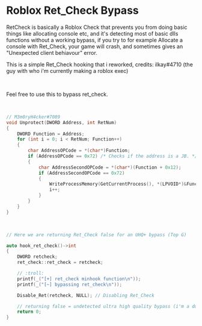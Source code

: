 # Roblox Ret_Check Bypass

RetCheck is basically a Roblox Check that prevents you from doing basic things like allocating console etc, and it's detecting most of basic dlls functions without a working bypass, if you try to for example Allocate a console with Ret_Check, your game will crash, and sometimes gives an "Unexpected client behiavour" error.

This is a simple Ret_Check hooking that i reworked, credits: ilkay#4710 (the guy with who i'm currently making a roblox exec)

<br>

Feel free to use this to bypass ret_check.

<br>


```cpp
// M3m0ryH4cker#7089
void Unprotect(DWORD Address, int RetNum)
{
	DWORD Function = Address;
	for (int i = 0; i < RetNum; Function++)
	{
		char AddressOPCode = *(char*)Function;
		if (AddressOPCode == 0x72) /* Checks if the address is a JB. */
		{
			char AddressSecondOPCode = *(char*)(Function + 0x12);
			if (AddressSecondOPCode == 0x72)
			{
				WriteProcessMemory(GetCurrentProcess(), *(LPVOID*)&Function, "\xEB", 1, NULL);
				i++;
			}
		}
	}
}
```


<br>

```cpp
// Here we are returning Ret_Check false for an UHQ+ bypass (Top G)

auto hook_ret_check()->int
{
	DWORD retcheck;
	ret_check::ret_check = retcheck;

	// :troll:
	printf(_("[+] ret_check minhook function\n"));
	printf(_("[~] bypassing ret_check\n"));

	Disable_Ret(retcheck, NULL); // Disabling Ret_Check

	// returning false = undetected ultra high quality bypass (i'm a dunk nigger)
	return 0;
}
```
